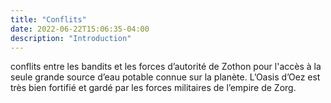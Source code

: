 ```yaml
---
title: "Conflits"
date: 2022-06-22T15:06:35-04:00
description: "Introduction"
---
```


conflits entre les bandits et les forces d’autorité de Zothon pour l'accès à la seule grande source d’eau potable connue sur la planète. L’Oasis d’Oez est très bien fortifié et gardé par les forces militaires de l’empire de Zorg. 